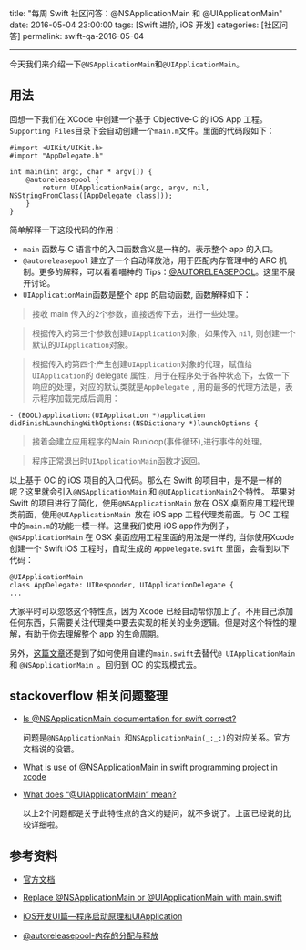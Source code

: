 title: "每周 Swift 社区问答：@NSApplicationMain 和 @UIApplicationMain"
date: 2016-05-04 23:00:00
tags: [Swift 进阶, iOS 开发]
categories: [社区问答]
permalink: swift-qa-2016-05-04

---

今天我们来介绍一下`@NSApplicationMain`和`@UIApplicationMain`。

<!--more-->

## 用法

回想一下我们在 XCode 中创建一个基于 Objective-C 的 iOS App 工程。`Supporting Files`目录下会自动创建一个`main.m`文件。里面的代码段如下：

```
#import <UIKit/UIKit.h>
#import "AppDelegate.h"

int main(int argc, char * argv[]) {
    @autoreleasepool {
        return UIApplicationMain(argc, argv, nil, NSStringFromClass([AppDelegate class]));
    }
}
```

简单解释一下这段代码的作用：

* `main` 函数与 C 语言中的入口函数含义是一样的。表示整个 app 的入口。
* `@autoreleasepool` 建立了一个自动释放池，用于匹配内存管理中的 ARC 机制。更多的解释，可以看看喵神的 Tips：[@AUTORELEASEPOOL](http://swifter.tips/autoreleasepool/)。这里不展开讨论。
* `UIApplicationMain`函数是整个 app 的启动函数, 函数解释如下：

> 接收 main 传入的2个参数，直接透传下去，进行一些处理。

> 根据传入的第三个参数创建`UIApplication`对象，如果传入 `nil`, 则创建一个默认的`UIApplication`对象。

>  根据传入的第四个产生创建`UIApplication`对象的代理，赋值给`UIApplication`的 delegate 属性，用于在程序处于各种状态下，去做一下响应的处理，对应的默认类就是`AppDelegate `, 用的最多的代理方法是，表示程序加载完成后调用：

```
- (BOOL)application:(UIApplication *)application didFinishLaunchingWithOptions:(NSDictionary *)launchOptions {
```

> 接着会建立应用程序的Main Runloop(事件循环),进行事件的处理。

> 程序正常退出时`UIApplicationMain`函数才返回。

以上基于 OC 的 iOS 项目的入口代码。那么在 Swift 的项目中，是不是一样的呢？这里就会引入`@NSApplicationMain` 和 `@UIApplicationMain`2个特性。
苹果对 Swift 的项目进行了简化，使用`@NSApplicationMain` 放在 OSX 桌面应用工程代理类前面，使用`@UIApplicationMain `放在 iOS app 工程代理类前面。与 OC 工程中的`main.m`的功能一模一样。这里我们使用 iOS app作为例子，`@NSApplicationMain` 在 OSX 桌面应用工程里面的用法是一样的, 当你使用Xcode 创建一个 Swift iOS 工程时，自动生成的 `AppDelegate.swift` 里面，会看到以下代码：

```
@UIApplicationMain
class AppDelegate: UIResponder, UIApplicationDelegate {
...

```

大家平时可以忽悠这个特性点，因为 Xcode 已经自动帮你加上了。不用自己添加任何东西，只需要关注代理类中要去实现的相关的业务逻辑。但是对这个特性的理解，有助于你去理解整个 app 的生命周期。

另外，[这篇文章](http://richardallen.me/2015/05/16/main-swift.html)还提到了如何使用自建的`main.swift`去替代`@ UIApplicationMain ` 和 `@NSApplicationMain `。回归到 OC 的实现模式去。

## stackoverflow 相关问题整理

* [Is @NSApplicationMain documentation for swift correct?](http://stackoverflow.com/questions/33504159/is-nsapplicationmain-documentation-for-swift-correct)

	问题是`@NSApplicationMain `和`NSApplicationMain(_:_:)`的对应关系。官方文档说的没错。
	
* [What is use of @NSApplicationMain in swift programming project in xcode](http://stackoverflow.com/questions/27469436/what-is-use-of-nsapplicationmain-in-swift-programming-project-in-xcode)

* [What does “@UIApplicationMain” mean?](http://stackoverflow.com/questions/24516250/what-does-uiapplicationmain-mean/35156436#35156436)
	
	以上2个问题都是关于此特性点的含义的疑问，就不多说了。上面已经说的比较详细啦。
	
## 参考资料

* [官方文档](http://wiki.jikexueyuan.com/project/swift/chapter3/06_Attributes.html)
* [Replace @NSApplicationMain or @UIApplicationMain with main.swift](http://richardallen.me/2015/05/16/main-swift.html)

* [iOS开发UI篇—程序启动原理和UIApplication](http://www.cnblogs.com/wendingding/p/3766347.html)
* [@autoreleasepool-内存的分配与释放](http://www.tuicool.com/articles/nEbmUnE)